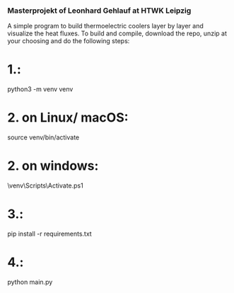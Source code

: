 ### Masterprojekt of Leonhard Gehlauf at HTWK Leipzig

A simple program to build thermoelectric coolers layer by layer and visualize the heat fluxes.
To build and compile, download the repo, unzip at your choosing and do the following steps:

# 1.:
python3 -m venv venv

# 2. on Linux/ macOS:
source venv/bin/activate
# 2. on windows:
\venv\Scripts\Activate.ps1

# 3.:
pip install -r requirements.txt

# 4.:
python main.py